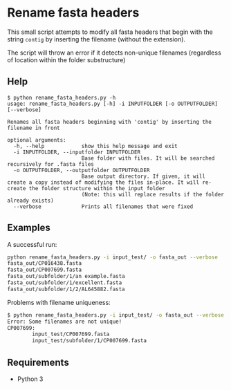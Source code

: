 # Rename fasta headers

This small script attempts to modify all fasta headers that begin with the string `contig` by inserting the filename (without the extension).

The script will throw an error if it detects non-unique filenames (regardless of location within the folder substructure)

## Help

```
$ python rename_fasta_headers.py -h
usage: rename_fasta_headers.py [-h] -i INPUTFOLDER [-o OUTPUTFOLDER] [--verbose]

Renames all fasta headers beginning with 'contig' by inserting the filename in front

optional arguments:
  -h, --help            show this help message and exit
  -i INPUTFOLDER, --inputfolder INPUTFOLDER
                        Base folder with files. It will be searched recursively for .fasta files
  -o OUTPUTFOLDER, --outputfolder OUTPUTFOLDER
                        Base output directory. If given, it will create a copy instead of modifying the files in-place. It will re-create the folder structure within the input folder
                        (Note: this will replace results if the folder already exists)
  --verbose             Prints all filenames that were fixed
```

## Examples

A successful run:

```bash
python rename_fasta_headers.py -i input_test/ -o fasta_out --verbose
fasta_out/CP016438.fasta
fasta_out/CP007699.fasta
fasta_out/subfolder/1/an example.fasta
fasta_out/subfolder/1/excellent.fasta
fasta_out/subfolder/1/2/AL645882.fasta
```

Problems with filename uniqueness:

```bash
$ python rename_fasta_headers.py -i input_test/ -o fasta_out --verbose
Error: Some filenames are not unique!
CP007699:
        input_test/CP007699.fasta
        input_test/subfolder/1/CP007699.fasta
```

## Requirements

* Python 3

